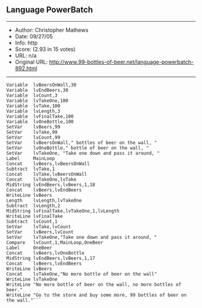 
## Language PowerBatch ##
---
- Author: Christopher Mathews
- Date: 09/27/05
- Info: http
- Score:  (2.93 in 15 votes)
- URL: n/a
- Original URL: http://www.99-bottles-of-beer.net/language-powerbatch-892.html
---

```Variable  lvBeers,100                          
Variable  lvBeersOnWall,30
Variable  lvEndBeers,30
Variable  lvCount,3
Variable  lvTakeOne,100
Variable  lvTake,100
Variable  lvLength,3
Variable  lvFinalTake,100
Variable  lvOneBottle,100
SetVar    lvBeers,99
SetVar    lvTake,99
SetVar    lvCount,99
SetVar    lvBeersOnWall," bottles of beer on the wall, "
SetVar    lvOneBottle," bottle of beer on the wall, "
SetVar    lvTakeOne, "Take one down and pass it around, "
Label     MainLoop 
Concat    lvBeers,lvBeersOnWall                             
Subtract  lvTake,1
Concat    lvTake,lvBeersOnWall
Concat    lvTakeOne,lvTake
MidString lvEndBeers,lvBeers,1,18
Concat    lvBeers,lvEndBeers
WriteLine lvBeers
Length    lvLength,lvTakeOne
Subtract  lvLength,2
MidString lvFinalTake,lvTakeOne,1,lvLength
WriteLine lvFinalTake
Subtract  lvCount,1
SetVar    lvTake,lvCount
SetVar    lvBeers,lvCount
SetVar    lvTakeOne,"Take one down and pass it around, "
Compare   lvCount,1,MainLoop,OneBeer
Label     OneBeer
Concat    lvBeers,lvOneBottle
MidString lvEndBeers,lvBeers,1,17
Concat    lvBeers,lvEndBeers
WriteLine lvBeers
Concat    lvTakeOne,"No more bottle of beer on the wall"
WriteLine lvTakeOne
WriteLine "No more bottle of beer on the wall, no more bottles of beer."
WriteLine "Go to the store and buy some more, 99 bottles of beer on the wall."```